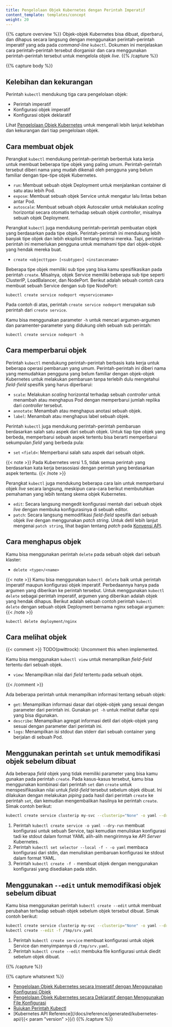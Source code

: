 ```yaml
---
title: Pengelolaan Objek Kubernetes dengan Perintah Imperatif
content_template: templates/concept
weight: 20
---
```


{{% capture overview %}}
Objek-objek Kubernetes bisa dibuat, diperbarui, dan dihapus secara langsung dengan menggunakan perintah-perintah imperatif yang ada pada *command-line* `kubectl`. Dokumen ini menjelaskan cara perintah-perintah tersebut diorganisir dan cara menggunakan perintah-perintah tersebut untuk mengelola objek *live*.
{{% /capture %}}

{{% capture body %}}

## Kelebihan dan kekurangan

Perintah `kubectl` mendukung tiga cara pengelolaan objek:

* Perintah imperatif
* Konfigurasi objek imperatif
* Konfigurasi objek deklaratif

Lihat [Pengelolaan Objek Kubernetes](/id/docs/concepts/overview/object-management-kubectl/overview/) untuk mengenali lebih lanjut kelebihan dan kekurangan dari tiap pengelolaan objek.

## Cara membuat objek

Perangkat `kubectl` mendukung perintah-perintah berbentuk kata kerja untuk membuat beberapa tipe objek yang paling umum. Perintah-perintah tersebut diberi nama yang mudah dikenali oleh pengguna yang belum familiar dengan tipe-tipe objek Kubernetes.

- `run`: Membuat sebuah objek Deployment untuk menjalankan container di satu atau lebih Pod.
- `expose`: Membuat sebuah objek Service untuk mengatur lalu lintas beban antar Pod.
- `autoscale`: Membuat sebuah objek Autoscaler untuk melakukan *scaling* horizontal secara otomatis terhadap sebuah objek *controller*, misalnya sebuah objek Deployment.

Perangkat `kubectl` juga mendukung perintah-perintah pembuatan objek yang berdasarkan pada tipe objek. Perintah-perintah ini mendukung lebih banyak tipe objek dan lebih eksplisit tentang intensi mereka. Tapi, perintah-perintah ini memerlukan pengguna untuk memahami tipe dari objek-objek yang hendak mereka buat.

- `create <objecttype> [<subtype>] <instancename>`

Beberapa tipe objek memiliki sub tipe yang bisa kamu spesifikasikan pada perintah `create`. Misalnya, objek Service memiliki beberapa sub tipe seperti ClusterIP, LoadBalancer, dan NodePort. Berikut adalah sebuah contoh cara membuat sebuah Service dengan sub tipe NodePort:

```shell
kubectl create service nodeport <myservicename>
```

Pada contoh di atas, perintah `create service nodeport` merupakan sub perintah dari `create service`.

Kamu bisa menggunakan parameter `-h` untuk mencari argumen-argumen dan paramenter-parameter yang didukung oleh sebuah sub perintah:

```shell
kubectl create service nodeport -h
```

## Cara memperbarui objek

Perintah `kubectl` mendukung perintah-perintah berbasis kata kerja untuk beberapa operasi pembaruan yang umum. Perintah-perintah ini diberi nama yang memudahkan pengguna yang belum familiar dengan objek-objek Kubernetes untuk melakukan pembaruan tanpa terlebih dulu mengetahui *field-field* spesifik yang harus diperbarui:

- `scale`: Melakukan *scaling* horizontal terhadap sebuah *controller* untuk menambah atau menghapus Pod dengan memperbarui jumlah replika dari *controller* tersebut.
- `annotate`: Menambah atau menghapus anotasi sebuah objek.
- `label`: Menambah atau menghapus label sebuah objek.

Perintah `kubectl` juga mendukung perintah-perintah pembaruan berdasarkan salah satu aspek dari sebuah objek. Untuk tiap tipe objek yang berbeda, memperbarui sebuah aspek tertentu bisa berarti memperbarui sekumpulan *field* yang berbeda pula:

- `set` `<field>`: Memperbarui salah satu aspek dari sebuah objek.

{{< note >}}
Pada Kubernetes versi 1.5, tidak semua perintah yang berdasarkan kata kerja berasosiasi dengan perintah yang berdasarkan aspek tertentu.
{{< /note >}}

Perangkat `kubectl` juga mendukung beberapa cara lain untuk memperbarui objek *live* secara langsung, meskipun cara-cara berikut membutuhkan pemahaman yang lebih tentang skema objek Kubernetes.

- `edit`: Secara langsung mengedit konfigurasi mentah dari sebuah objek *live* dengan membuka konfigurasinya di sebuah editor.
- `patch`: Secara langsung memodifikasi *field-field* spesifik dari sebuah objek *live* dengan menggunakan *patch string*. Untuk detil lebih lanjut mengenai `patch string`, lihat bagian tentang *patch* pada [Konvensi API](https://git.k8s.io/community/contributors/devel/sig-architecture/api-conventions.md#patch-operations).

## Cara menghapus objek

Kamu bisa menggunakan perintah `delete` pada sebuah objek dari sebuah klaster:

- `delete <type>/<name>`

{{< note >}}
Kamu bisa menggunakan `kubectl delete` baik untuk perintah imperatif maupun konfigurasi objek imperatif. Perbedaannya hanya pada argumen yang diberikan ke perintah tersebut. Untuk menggunakan `kubectl delete` sebagai perintah imperatif, argumen yang diberikan adalah objek yang hendak dihapus. Berikut adalah sebuah contoh perintah `kubectl delete` dengan sebuah objek Deployment bernama nginx sebagai argumen:
{{< /note >}}

```shell
kubectl delete deployment/nginx
```

## Cara melihat objek

{{< comment >}}
TODO(pwittrock): Uncomment this when implemented.

Kamu bisa menggunakan `kubectl view` untuk menampilkan *field-field* tertentu dari sebuah objek.

- `view`: Menampilkan nilai dari *field* tertentu pada sebuah objek.

{{< /comment >}}

Ada beberapa perintah untuk menampilkan informasi tentang sebuah objek:

- `get`: Menampilkan informasi dasar dari objek-objek yang sesuai dengan parameter dari perintah ini. Gunakan `get -h` untuk melihat daftar opsi yang bisa digunakan.
- `describe`: Menampilkan agregat informasi detil dari objek-objek yang sesuai dengan parameter dari perintah ini.
- `logs`: Menampilkan isi stdout dan stderr dari sebuah container yang berjalan di sebuah Pod.

## Menggunakan perintah `set` untuk memodifikasi objek sebelum dibuat

Ada beberapa *field* objek yang tidak memiliki parameter yang bisa kamu gunakan pada perintah `create`. Pada kasus-kasus tersebut, kamu bisa menggunakan kombinasi dari perintah `set` dan `create` untuk menspesifikasikan nilai untuk *field-field* tersebut sebelum objek dibuat. Ini dilakukan dengan melakukan *piping* pada hasil dari perintah `create` ke perintah `set`, dan kemudian mengembalikan hasilnya ke perintah `create`. Simak contoh berikut:

```sh
kubectl create service clusterip my-svc --clusterip="None" -o yaml --dry-run | kubectl set selector --local -f - 'environment=qa' -o yaml | kubectl create -f -
```

1. Perintah `kubectl create service -o yaml --dry-run` membuat konfigurasi untuk sebuah Service, tapi kemudian menuliskan konfigurasi tadi ke stdout dalam format YAML alih-alih mengirimnya ke *API Server* Kubernetes.
1. Perintah `kubectl set selector --local -f - -o yaml` membaca konfigurasi dari stdin, dan menuliskan pembaruan konfigurasi ke stdout dalam format YAML.
1. Perintah `kubectl create -f -` membuat objek dengan menggunakan konfigurasi yang disediakan pada stdin.

## Menggunakan `--edit` untuk memodifikasi objek sebelum dibuat

Kamu bisa menggunakan perintah `kubectl create --edit` untuk membuat perubahan terhadap sebuah objek sebelum objek tersebut dibuat. Simak contoh berikut:

```sh
kubectl create service clusterip my-svc --clusterip="None" -o yaml --dry-run > /tmp/srv.yaml
kubectl create --edit -f /tmp/srv.yaml
```

1. Perintah `kubectl create service` membuat konfigurasi untuk objek Service dan menyimpannya di `/tmp/srv.yaml`.
1. Perintah `kubectl create --edit` membuka file konfigurasi untuk diedit sebelum objek dibuat.

{{% /capture %}}

{{% capture whatsnext %}}
- [Pengelolaan Objek Kubernetes secara Imperatif dengan Menggunakan Konfigurasi Objek](/docs/concepts/overview/object-management-kubectl/imperative-config/)
- [Pengelolaan Objek Kubernetes secara Deklaratif dengan Menggunakan File Konfigurasi](/docs/concepts/overview/object-management-kubectl/declarative-config/)
- [Rujukan Perintah Kubectl](/docs/reference/generated/kubectl/kubectl/)
- [Kubernetes API Reference](/docs/reference/generated/kubernetes-api/{{< param "version" >}}/)
{{% /capture %}}
